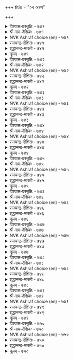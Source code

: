 +++
title = "०२ अरण्"

+++


<details><summary>विश्वास-प्रस्तुतिः - ७४१</summary>

आट्रु पवर्क्कुम् अरण्बॊरुळ् अञ्जित्तऱ्
पोट्रु पवर्क्कुम् पॊरुळ्।       ७४१
</details>

<details><summary>श्री-राम-देशिकः - ७४१</summary>

अधिकारः ७५. दुर्गः  
समर्थानां युयुत्सूनां राज्ञां दुर्गः सहायदः ।  
त्रस्तान्तःस्थितराज्ञां च दुर्गो भवति पालकः ॥ ७४१॥
</details>

<details><summary>NVK Ashraf choice (en) - ७४१</summary>

०७४१
A fortress is an asset to the offender
As well as to those who seek refuge in defence.
(N.V.K. Ashraf)
</details>

<details><summary>रामचन्द्र-दीक्षितः - ७४१</summary>

741\. āṟṟupavarkkum araṇ poruḷ; añcit taṟ  
pōṟṟupavarkkum poruḷ.

741\. A fortress is important alike to a conquering foe and a timid defender.  
</details>

<details><summary>शुद्धानन्द-भारती - ७४१</summary>

1\. ஆற்று பவர்க்கும் அரண்பொருள் அஞ்சித்தற்  
போற்று பவர்க்கும் பொருள்.  
The fort is vital for offence  
Who fear the foes has its defence.        741  
</details>

<details><summary>मूलम् - ७४१</summary>

आट्रु पवर्क्कुम् अरण्बॊरुळ् अञ्जित्तऱ्
पोट्रु पवर्क्कुम् पॊरुळ्।       ७४१
</details>

<details><summary>विश्वास-प्रस्तुतिः - ७४२</summary>

मणिनीरुम् मण्णुम् मलैयुम् अणिनिऴऱ्
काडुम् उडैय तरण्।       ७४२
</details>

<details><summary>श्री-राम-देशिकः - ७४२</summary>

सलिलेन विशुद्धेन मरुभूम्या नगेन च ।  
सुच्छायाढयनेनापि वृतो दुर्गः समीर्यते ॥ ७४२॥
</details>

<details><summary>NVK Ashraf choice (en) - ७४२</summary>

०७४२
Blue water, open space, hills and thick forests
Constitute a fortress.
(P.S. Sundaram)
</details>

<details><summary>रामचन्द्र-दीक्षितः - ७४२</summary>

742\. maṇi nīrum, maṇṇum, malaiyum, aṇi niḻal  
kāṭum, uṭaiyatu-araṇ.

742\. It is a fortress which has sparkling water, open spaces, hills and cool and shady forests round.  
</details>

<details><summary>शुद्धानन्द-भारती - ७४२</summary>

2\. மணிநீரும் மண்ணும் மலையும் அணிநிழற்  
காடும் உடையது அரண்.  
A crystal fount, a space a mount  
Thick woods form a fort paramount.        742  
</details>

<details><summary>मूलम् - ७४२</summary>

मणिनीरुम् मण्णुम् मलैयुम् अणिनिऴऱ्
काडुम् उडैय तरण्।       ७४२
</details>

<details><summary>विश्वास-प्रस्तुतिः - ७४३</summary>

उयर्वगलम् तिण्मै अरुमैइन् नान्गिन्  
अमैवरण् ऎण्ड्रुरैक्कुम् नूल्।       ७४३
</details>

<details><summary>श्री-राम-देशिकः - ७४३</summary>

औन्नत्यदैर्घ्यनिर्भेदस्थैर्यैर्युक्तं चतुर्विधैः ।  
प्रकारं दुर्गशब्दएन ब्रुवते शास्त्रवेदिनः ॥ ७४३॥
</details>

<details><summary>NVK Ashraf choice (en) - ७४३</summary>

०७४३
Books declare that a fort should have these four:
Height, breadth, strength and difficult access. *
(G.U. Pope)
</details>

<details><summary>रामचन्द्र-दीक्षितः - ७४३</summary>

743\. 'uyarvu, akalam, tiṇmai, arumai, in nāṉkiṉ  
amaivu araṇ'.eṉṟu uraikkum nūl.

743\. Treatises on fortification state that the walls of a stronghold should be lofty, broad, strong and inaccessible.  
</details>

<details><summary>शुद्धानन्द-भारती - ७४३</summary>

3\. உயர்வகலம் திண்மை அருமைஇந் நான்கின்  
அமைவரண் என்றுரைக்கும் நூல்  
An ideal fort's so says science:  
High, broad, strong and hard for access.        743  
</details>

<details><summary>मूलम् - ७४३</summary>

उयर्वगलम् तिण्मै अरुमैइन् नान्गिन्  
अमैवरण् ऎण्ड्रुरैक्कुम् नूल्।       ७४३
</details>

<details><summary>विश्वास-प्रस्तुतिः - ७४४</summary>

सिऱुगाप्पिऱ्पेरिडत्त तागि उऱुबगै  
ऊक्कम् अऴिप्प तरण्।       ७४४
</details>

<details><summary>श्री-राम-देशिकः - ७४४</summary>

विशालप्रान्तदेशेन रक्ष्यक्षुद्रपथा युतः ।  
प्राप्तारिधैर्यहन्ता च दुर्गशब्देन कथ्यते ॥ ७४४॥
</details>

<details><summary>NVK Ashraf choice (en) - ७४४</summary>

०७४४
A fortress, ample in space and easy to defend,
Spoils the might of the foe. *
(J. Narayanaswamy)
</details>

<details><summary>रामचन्द्र-दीक्षितः - ७४४</summary>

744\. ciṟu kāppiṉ pēr iṭattatu āki, uṟu pakai  
ūkkam aḻippatu-araṇ.

744\. A fortress which has a name as a natural defence cools the heat of the attacking foe.  
</details>

<details><summary>शुद्धानन्द-भारती - ७४४</summary>

4\. சிறுகாப்பிற் பேரிடத்த தாகி உறுபகை  
ஊக்கம் அழிப்பது அரண்.  
Ample in space, easy to hold  
The fort foils enemies bold.        744  
</details>

<details><summary>मूलम् - ७४४</summary>

सिऱुगाप्पिऱ्पेरिडत्त तागि उऱुबगै  
ऊक्कम् अऴिप्प तरण्।       ७४४
</details>

<details><summary>विश्वास-प्रस्तुतिः - ७४५</summary>

कॊळऱ्करिदाय्क् कॊण्डगूऴ्त् तागि अगत्तार्  
निलैक्कॆळिदाम् नीरदु अरण्।       ७४५
</details>

<details><summary>श्री-राम-देशिकः - ७४५</summary>

अप्राप्यः शत्रुवृन्दानां नानाहारसमन्वितः ।  
म्वगतानां सुखवासप्रदोदुर्गः प्रकीर्त्यते ॥ ७४५॥
</details>

<details><summary>NVK Ashraf choice (en) - ७४५</summary>

०७४५
A good fortress is hard to seize, well-supplied
And suited to those within.
(P.S. Sundaram)
</details>

<details><summary>रामचन्द्र-दीक्षितः - ७४५</summary>

745\. koḷaṟku aritāy, koṇṭa kūḻttu āki, akattār  
nilaikku eḷitu ām nīratu-araṇ.

745\. A good fortress is that which is inaccessible, is sufficiently provided and is easily defensible from within.  
</details>

<details><summary>शुद्धानन्द-भारती - ७४५</summary>

5\. கொளற்கரிதாய்க் கொண்டகூழ்த் தாகி அகத்தார்  
நிலைக்கெளிதாம் நீரது அரண்.  
Impregnable with stores of food  
Cosy to live-That fort is good.        745  
</details>

<details><summary>मूलम् - ७४५</summary>

कॊळऱ्करिदाय्क् कॊण्डगूऴ्त् तागि अगत्तार्  
निलैक्कॆळिदाम् नीरदु अरण्।       ७४५
</details>

<details><summary>विश्वास-प्रस्तुतिः - ७४६</summary>

ऎल्लाप् पॊरुळुम् उडैत्ताय् इडत्तुदवुम्  
नल्लाळ् उडैयदु अरण्।       ७४६
</details>

<details><summary>श्री-राम-देशिकः - ७४६</summary>

समये साह्यदा युद्धवीराः स्युर्यत्र सर्वदा ।  
सर्ववस्तुसमृद्धिश्च पत्रासौ दुर्गसंज्ञकः ॥ ७४६॥
</details>

<details><summary>NVK Ashraf choice (en) - ७४६</summary>

०७४६
With all materials stocked inside,
A fort should have brave soldiers as well. *
(K. Krishnaswamy & Vijaya Ramkumar), (P.S. Sundaram)
</details>

<details><summary>रामचन्द्र-दीक्षितः - ७४६</summary>

746\. ellāp poruḷum uṭaittāy, iṭattu utavum  
nal āḷ uṭaiyatu-araṇ.

746\. A fortress shall have all things needed by its residents including capable warriors.  
</details>

<details><summary>शुद्धानन्द-भारती - ७४६</summary>

6\. எல்லாப் பொருளும் உடைத்தாய் இடத்துதவும்  
நல்லாள் உடையது அரண்.  
A fort is full of stores and arms  
And brave heroes to meet alarms.        746  
</details>

<details><summary>मूलम् - ७४६</summary>

ऎल्लाप् पॊरुळुम् उडैत्ताय् इडत्तुदवुम्  
नल्लाळ् उडैयदु अरण्।       ७४६
</details>

<details><summary>विश्वास-प्रस्तुतिः - ७४७</summary>

मुट्रियुम् मुट्रा तॆऱिन्दुम् अऱैप्पडुत्तुम्  
पट्रऱ्करियदु अरण्।       ७४७
</details>

<details><summary>श्री-राम-देशिकः - ७४७</summary>

साक्षात्सैन्यप्रवेशन परितः ऐन्यवेष्टनात् ।  
कैतवेनापि दुष्प्रापो दुर्ग इत्यभिघीयते ॥ ७४७॥
</details>

<details><summary>NVK Ashraf choice (en) - ७४७</summary>

०७४७
Hard to capture a fort that withstands
Besieging, artillery and treachery.
(N.V.K. Ashraf), (Satguru Subramuniyaswami)
</details>

<details><summary>रामचन्द्र-दीक्षितः - ७४७</summary>

747\. muṟṟiyum, muṟṟātu eṟintum, aṟaippaṭuttum,  
paṟṟaṟku ariyatu-araṇ.

747\. A good fortress cannot be besieged or taken by storm or be undermined.  
</details>

<details><summary>शुद्धानन्द-भारती - ७४७</summary>

7\. முற்றியும் முற்றா தெறிந்தும் அறைப்படுத்தும்  
பற்றற் கரியது அரண்  
Besieging foes a fort withstands  
Darts and mines of treacherous hands.        747  
</details>

<details><summary>मूलम् - ७४७</summary>

मुट्रियुम् मुट्रा तॆऱिन्दुम् अऱैप्पडुत्तुम्  
पट्रऱ्करियदु अरण्।       ७४७
</details>

<details><summary>विश्वास-प्रस्तुतिः - ७४८</summary>

मुट्राट्रि मुट्रि यवरैयुम् पट्राट्रिप्  
पट्रियार् वॆल्वदु अरण्।       ७४८
</details>

<details><summary>श्री-राम-देशिकः - ७४८</summary>

परैरावेष्टिते दुर्गे स्वस्थानैकपरायणैः ।  
रिपुवारणकृद्वीरैः वृतो दुर्गः स कथ्यते ॥ ७४८॥
</details>

<details><summary>NVK Ashraf choice (en) - ७४८</summary>

०७४८
Even if encircled by besieging foes,
A fortress enables the besieged to win.
(N.V.K. Ashraf)
</details>

<details><summary>रामचन्द्र-दीक्षितः - ७४८</summary>

748\. muṟṟu āṟṟi muṟṟiyavaraiyum, paṟṟu āṟṟi,  
paṟṟiyār velvatu-araṇ.

748\. The inmates of a good fortress can defend themselves even when besieged on all sides.  
</details>

<details><summary>शुद्धानन्द-भारती - ७४८</summary>

8\. முற்றாற்றி முற்றி யவரையும் பற்றாற்றிப்  
பற்றியார் வெல்வது அரண்  
A fort holds itself and defies  
The attacks of encircling foes.        748  
</details>

<details><summary>मूलम् - ७४८</summary>

मुट्राट्रि मुट्रि यवरैयुम् पट्राट्रिप्  
पट्रियार् वॆल्वदु अरण्।       ७४८
</details>

<details><summary>विश्वास-प्रस्तुतिः - ७४९</summary>

मुनैमुगत्तु माट्रलर् साय विनैमुगत्तु  
वीऱॆय्दि माण्ड तरण्।       ७४९
</details>

<details><summary>श्री-राम-देशिकः - ७४९</summary>

स्थित्वैवान्तः परान् युद्धे जेतुं शक्तैभटोत्तमैः ।  
प्राप्तो महत्त्वं ख्यातश्च दुर्गो भवति सार्थकः ॥ ७४९॥
</details>

<details><summary>NVK Ashraf choice (en) - ७४९</summary>

०७४९
A good fort gains fame frustrating its siege
At the outset of the battle. *
(P.S. Sundaram)
</details>

<details><summary>रामचन्द्र-दीक्षितः - ७४९</summary>

749\. muṉai mukattu māṟṟalar cāya, viṉaimukattu  
vīṟu eyti māṇṭatu-araṇ.

749\. That fortress is famous which makes it possible for its defenders to destroy the besiegers even at the outset.  
</details>

<details><summary>शुद्धानन्द-भारती - ७४९</summary>

9\. முனைமுகத்து மாற்றலர் சாய வினைமுகத்து  
வீறெய்தி மாண்டது அரண்.  
A fort it is that fells the foes  
And gains by deeds a name glorious.        749  
</details>

<details><summary>मूलम् - ७४९</summary>

मुनैमुगत्तु माट्रलर् साय विनैमुगत्तु  
वीऱॆय्दि माण्ड तरण्।       ७४९
</details>

<details><summary>विश्वास-प्रस्तुतिः - ७५०</summary>

ऎनैमाट्चित् तागियक् कण्णुम् विनैमाट्चि  
इल्लार्गण् इल्लदु अरण्।       ७५०
</details>

<details><summary>श्री-राम-देशिकः - ७५०</summary>

पर्वोक्तगुणयुक्तोऽपिदुर्गः किं वा करिष्यति ।  
युद्दोपायसमर्थानां सान्निध्यं न भवेद्यदि ॥ ७५०॥
</details>

<details><summary>NVK Ashraf choice (en) - ७५०</summary>

०७५०
A fortress, however grand, amounts to nothing
If its defenders are meek.
(N.V.K. Ashraf)
</details>

<details><summary>रामचन्द्र-दीक्षितः - ७५०</summary>

750\. eṉai māṭcittu ākiyakkaṇṇum, viṉai māṭci  
illārkaṇ illatu-araṇ.

750\. Of what use are these barriers of defence to a stronghold if it possesses no men of valour.  
</details>

<details><summary>शुद्धानन्द-भारती - ७५०</summary>

10\. எனைமாட்சித் தாகியக் கண்ணும் வினைமாட்சி  
இல்லார்கண் இல்லது அரண்.  
But a fort however grand  
Is nil if heroes do not stand.        750  
</details>

<details><summary>मूलम् - ७५०</summary>

ऎनैमाट्चित् तागियक् कण्णुम् विनैमाट्चि  
इल्लार्गण् इल्लदु अरण्।       ७५०
</details>
